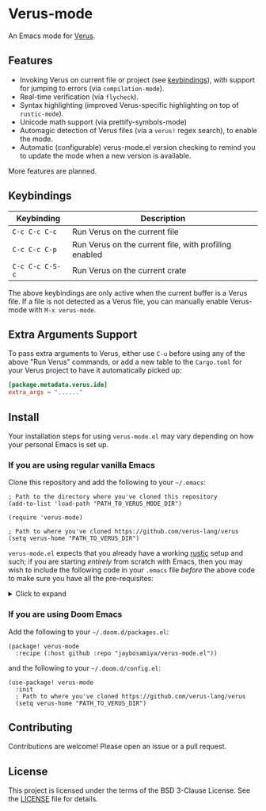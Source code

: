 # Verus-mode

An Emacs mode for [Verus](https://github.com/verus-lang/verus).

## Features

+ Invoking Verus on current file or project (see [keybindings](#keybindings)),
  with support for jumping to errors (via `compilation-mode`).
+ Real-time verification (via `flycheck`).
+ Syntax highlighting (improved Verus-specific highlighting on top of `rustic-mode`).
+ Unicode math support (via prettify-symbols-mode)
+ Automagic detection of Verus files (via a `verus!` regex search), to enable
  the mode.
+ Automatic (configurable) verus-mode.el version checking to remind you to
  update the mode when a new version is available.

More features are planned.

## Keybindings

| Keybinding      | Description                                           |
|-----------------|-------------------------------------------------------|
| `C-c C-c C-c`   | Run Verus on the current file                         |
| `C-c C-c C-p`   | Run Verus on the current file, with profiling enabled |
| `C-c C-c C-S-c` | Run Verus on the current crate                        |

The above keybindings are only active when the current buffer is a Verus file.
If a file is not detected as a Verus file, you can manually enable Verus-mode
with `M-x verus-mode`.

## Extra Arguments Support

To pass extra arguments to Verus, either use `C-u` before using any of the above
"Run Verus" commands, or add a new table to the `Cargo.toml` for your Verus
project to have it automatically picked up:

``` toml
[package.metadata.verus.ide]
extra_args = "......"
```

## Install

Your installation steps for using `verus-mode.el` may vary depending on how your
personal Emacs is set up.

### If you are using regular vanilla Emacs

Clone this repository and add the following to your `~/.emacs`:

```emacs-lisp
; Path to the directory where you've cloned this repository
(add-to-list 'load-path "PATH_TO_VERUS_MODE_DIR")

(require 'verus-mode)

; Path to where you've cloned https://github.com/verus-lang/verus
(setq verus-home "PATH_TO_VERUS_DIR")
```

`verus-mode.el` expects that you already have a working
[rustic](https://github.com/brotzeit/rustic) setup and such; if you are starting
_entirely_ from scratch with Emacs, then you may wish to include the following
code in your `.emacs` file _before_ the above code to make sure you have all the
pre-requisites:

<details><summary>Click to expand</summary>

``` emacs-lisp
(require 'package)
(setq package-archives '(("melpa" . "http://melpa.org/packages/")
                         ("gnu" . "http://elpa.gnu.org/packages/")))
(package-initialize)
(package-refresh-contents)
(or (require 'use-package nil t)
  (progn
	  (package-install 'use-package)
	  (message "On a new system. Just installed use-package!")))
(use-package flycheck :ensure t)
(use-package rustic :ensure t)
```

</details>

### If you are using Doom Emacs

Add the following to your `~/.doom.d/packages.el`:

```emacs-lisp
(package! verus-mode
  :recipe (:host github :repo "jaybosamiya/verus-mode.el"))
```

and the following to your `~/.doom.d/config.el`:

```emacs-lisp
(use-package! verus-mode
  :init
  ; Path to where you've cloned https://github.com/verus-lang/verus
  (setq verus-home "PATH_TO_VERUS_DIR")
```

## Contributing

Contributions are welcome! Please open an issue or a pull request.

## License

This project is licensed under the terms of the BSD 3-Clause License. See the
[LICENSE](LICENSE) file for details.
